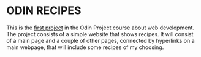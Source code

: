 # ODIN RECIPES

This is the [first project](https://www.theodinproject.com/lessons/foundations-recipes) in the Odin Project course about web development. The project consists of a simple website that shows recipes. It will consist of a main page and a couple of other pages, connected by hyperlinks on a main webpage, that will include some recipes of my choosing.